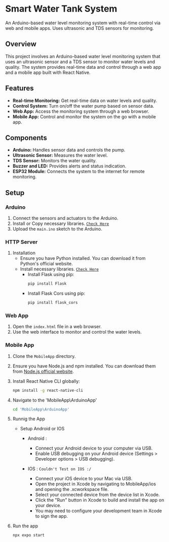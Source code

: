 # Smart Water Tank System

An Arduino-based water level monitoring system with real-time control via web and mobile apps. Uses ultrasonic and TDS sensors for monitoring.


## Overview
This project involves an Arduino-based water level monitoring system that uses an ultrasonic sensor and a TDS sensor to monitor water levels and quality. The system provides real-time data and control through a web app and a mobile app built with React Native.

## Features
- **Real-time Monitoring:** Get real-time data on water levels and quality.
- **Control System:** Turn on/off the water pump based on sensor data.
- **Web App:** Access the monitoring system through a web browser.
- **Mobile App:** Control and monitor the system on the go with a mobile app.

## Components
- **Arduino:** Handles sensor data and controls the pump.
- **Ultrasonic Sensor:** Measures the water level.
- **TDS Sensor:** Monitors the water quality.
- **Buzzer and LED:** Provides alerts and status indication.
- **ESP32 Module:** Connects the system to the internet for remote monitoring.

## Setup

### Arduino
1. Connect the sensors and actuators to the Arduino.
2. Install or Copy necessary libraries. [`Check Here`](https://github.com/Thisal-D/Smart-Water-Tank-System/tree/main/Arduino/libraries)
3. Upload the `main.ino` sketch to the Arduino.

### HTTP Server
1. Installation
    - Ensure you have Python installed. You can download it from Python's official website.
    - Install necessary libraries. [`Check Here`](https://github.com/Thisal-D/Smart-Water-Tank-System/blob/main/HttpServer/requirement.txt)
        - Install Flask using pip:
            ```bash
            pip install Flask
            ```
        - Install Flask Cors using pip:
            ```bash
            pip install flask_cors
            ```
### Web App
1. Open the `index.html` file in a web browser.
2. Use the web interface to monitor and control the water levels.

### Mobile App
1. Clone the `MobileApp` directory.

2. Ensure you have Node.js and npm installed. You can download them from [Node.js official website](https://nodejs.org/).
   
3. Install React Native CLI globally:
    ```bash
    npm install -g react-native-cli
    ```

4. Navigate to the 'MobileApp\ArduinoApp'
    ```bash
    cd 'MobileApp\ArduinoApp'
    ```

5. Runnig the App
    - Setup Android or IOS
        - Android :
            - Connect your Android device to your computer via USB.
            - Enable USB debugging on your Android device (Settings > Developer options > USB debugging).

        - IOS : ```Couldn't Test on IOS :/```
            - Connect your iOS device to your Mac via USB.
            - Open the project in Xcode by navigating to MobileApp/ios and opening the .xcworkspace file.
            - Select your connected device from the device list in Xcode.
            - Click the "Run" button in Xcode to build and install the app on your device.
            - You may need to configure your development team in Xcode to sign the app.
             
6. Run the app 
    ```bash
    npx expo start
    ```
